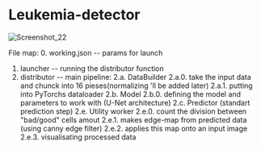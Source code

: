 # Leukemia-detector

![Screenshot_22](https://user-images.githubusercontent.com/71597038/120902457-3c35c080-c649-11eb-985e-4d6b1b7d3cac.png)

File map:
0. working.json -- params for launch 
1. launcher -- running the distributor function
2. distributor -- main pipeline:
  2.a. DataBuilder
    2.a.0. take the input data and chunck into 16 pieses(normalizing 'll be added later)
    2.a.1. putting into PyTorchs dataloader
  2.b. Model
    2.b.0. defining the model and parameters to work with (U-Net architecture)
  2.c. Predictor (standart prediction step)
  2.e. Utility worker
    2.e.0. count the division between "bad/good" cells amout
    2.e.1. makes edge-map from predicted data (using canny edge filter)
    2.e.2. applies this map onto an input image
    2.e.3. visualisating processed data
